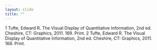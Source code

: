 ```yaml
---
layout: slide
title: ""
---
```


<section data-background-image="assets/images/Slide29.png" data-background-size="90%" data-background-position="center"></section>

<section markdown="1">  
1 Tufte, Edward R. The Visual Display of Quantitative Information, 2nd ed. Cheshire, CT: Graphics, 2011. 169. Print.  
2 Tufte, Edward R. The Visual Display of Quantitative Information, 2nd ed. Cheshire, CT: Graphics, 2011. 168. Print.
</section>